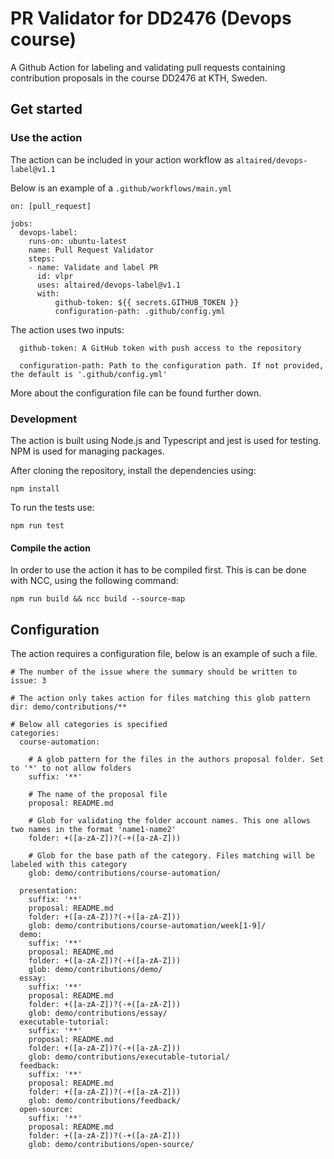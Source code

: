 # PR Validator for DD2476 (Devops course)

A Github Action for labeling and validating pull requests containing contribution proposals in the course DD2476 at KTH, Sweden.

## Get started

### Use the action
 
The action can be included in your action workflow as `altaired/devops-label@v1.1`



Below is an example of a `.github/workflows/main.yml`
```
on: [pull_request]

jobs:
  devops-label:
    runs-on: ubuntu-latest
    name: Pull Request Validator
    steps:
    - name: Validate and label PR
      id: vlpr
      uses: altaired/devops-label@v1.1
      with:
          github-token: ${{ secrets.GITHUB_TOKEN }}
          configuration-path: .github/config.yml

```

The action uses two inputs:
```
  github-token: A GitHub token with push access to the repository
  
  configuration-path: Path to the configuration path. If not provided, the default is '.github/config.yml'
```

More about the configuration file can be found further down.

### Development

The action is built using Node.js and Typescript and jest is used for testing. NPM is used for managing packages.

After cloning the repository, install the dependencies using:

```
npm install
```

To run the tests use:
```
npm run test
```

#### Compile the action
In order to use the action it has to be compiled first. This is can be done with NCC, using the following command:
```
npm run build && ncc build --source-map
```

## Configuration
The action requires a configuration file, below is an example of such a file.

```
# The number of the issue where the summary should be written to
issue: 3 

# The action only takes action for files matching this glob pattern
dir: demo/contributions/** 

# Below all categories is specified
categories: 
  course-automation:
  
    # A glob pattern for the files in the authors proposal folder. Set to '*' to not allow folders
    suffix: '**' 
    
    # The name of the proposal file
    proposal: README.md
    
    # Glob for validating the folder account names. This one allows two names in the format 'name1-name2'
    folder: +([a-zA-Z])?(-+([a-zA-Z])) 
    
    # Glob for the base path of the category. Files matching will be labeled with this category
    glob: demo/contributions/course-automation/ 
    
  presentation:
    suffix: '**'
    proposal: README.md
    folder: +([a-zA-Z])?(-+([a-zA-Z]))
    glob: demo/contributions/course-automation/week[1-9]/
  demo:
    suffix: '**'
    proposal: README.md
    folder: +([a-zA-Z])?(-+([a-zA-Z]))
    glob: demo/contributions/demo/
  essay:
    suffix: '**'
    proposal: README.md
    folder: +([a-zA-Z])?(-+([a-zA-Z]))
    glob: demo/contributions/essay/
  executable-tutorial:
    suffix: '**'
    proposal: README.md
    folder: +([a-zA-Z])?(-+([a-zA-Z]))
    glob: demo/contributions/executable-tutorial/
  feedback:
    suffix: '**'
    proposal: README.md
    folder: +([a-zA-Z])?(-+([a-zA-Z]))
    glob: demo/contributions/feedback/
  open-source:
    suffix: '**'
    proposal: README.md
    folder: +([a-zA-Z])?(-+([a-zA-Z]))
    glob: demo/contributions/open-source/
```


